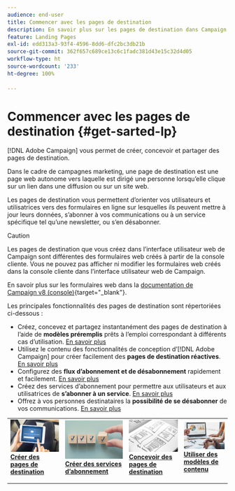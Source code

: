 ```yaml
---
audience: end-user
title: Commencer avec les pages de destination
description: En savoir plus sur les pages de destination dans Campaign Web
feature: Landing Pages
exl-id: edd313a3-93f4-4596-8dd6-dfc2bc3db21b
source-git-commit: 362f657c689ce13c6c1fadc381d43e15c32d4d05
workflow-type: ht
source-wordcount: '233'
ht-degree: 100%

---
```


# Commencer avec les pages de destination {#get-sarted-lp}

[!DNL Adobe Campaign] vous permet de créer, concevoir et partager des pages de destination.

Dans le cadre de campagnes marketing, une page de destination est une page web autonome vers laquelle est dirigé une personne lorsqu’elle clique sur un lien dans une diffusion ou sur un site web.

Les pages de destination vous permettent d’orienter vos utilisateurs et utilisatrices vers des formulaires en ligne sur lesquelles ils peuvent mettre à jour leurs données, s’abonner à vos communications ou à un service spécifique tel qu’une newsletter, ou s’en désabonner.

>[!CAUTION]
>
>Les pages de destination que vous créez dans l’interface utilisateur web de Campaign sont différentes des formulaires web créés à partir de la console cliente. Vous ne pouvez pas afficher ni modifier les formulaires web créés dans la console cliente dans l’interface utilisateur web de Campaign.
>
>En savoir plus sur les formulaires web dans la [documentation de Campaign v8 (console)](https://experienceleague.adobe.com/docs/campaign/campaign-v8/content/webapps.html?lang=fr){target="_blank"}.

Les principales fonctionnalités des pages de destination sont répertoriées ci-dessous :

* Créez, concevez et partagez instantanément des pages de destination à l’aide de **modèles préremplis** prêts à l’emploi correspondant à différents cas d’utilisation. [En savoir plus](create-lp.md)
* Utilisez le contenu des fonctionnalités de conception d’[!DNL Adobe Campaign] pour créer facilement des **pages de destination réactives**. [En savoir plus](lp-content.md)
* Configurez des **flux d’abonnement et de désabonnement** rapidement et facilement. [En savoir plus](lp-use-cases.md)
* Créez des services d’abonnement pour permettre aux utilisateurs et aux utilisatrices de **s’abonner à un service**. [En savoir plus](lp-use-cases.md#lp-subscription)
* Offrez à vos personnes destinataires la **possibilité de se désabonner** de vos communications. [En savoir plus](lp-use-cases.md#lp-unsubscription)
  <!--Send a **confirmation email** upon opt-in or opt-out.-->

<table style="table-layout:fixed"><tr style="border: 0;">
<td>
<a href="create-lp.md">
<img alt="Prospect" src="../assets/do-not-localize/lp-subscription.jpeg">
</a>
<div><a href="create-lp.md"><strong>Créer des pages de destination</strong>
</div>
<p>
</td>
<td>
<a href="../audience/manage-services.md">
<img alt="Peu fréquent" src="../assets/do-not-localize/lp-list.jpg">
</a>
<div>
<a href="../audience/manage-services.md"><strong>Créer des services d’abonnement</strong></a>
</div>
<p></td>
<td>
<a href="lp-content.md">
<img alt="Validation" src="../assets/do-not-localize/lp-design.jpg">
</a>
<div>
<a href="lp-content.md"><strong>Concevoir des pages de destination</strong></a>
</div>
<p>
</td>
<td>
<a href="lp-templates.md">
<img alt="Validation" src="../assets/do-not-localize/lp-reporting.jpg">
</a>
<div>
<a href="lp-templates.md"><strong>Utiliser des modèles de contenu</strong></a>
</div>
<p>
</td>
</tr></table>
